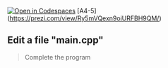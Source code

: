 [![Open in Codespaces](https://classroom.github.com/assets/launch-codespace-2972f46106e565e64193e422d61a12cf1da4916b45550586e14ef0a7c637dd04.svg)](https://classroom.github.com/open-in-codespaces?assignment_repo_id=15646552)
[A4-5] (https://prezi.com/view/Ry5mVQexn9oiURFBH9QM/)

## Edit a file "main.cpp"

> Complete the program
